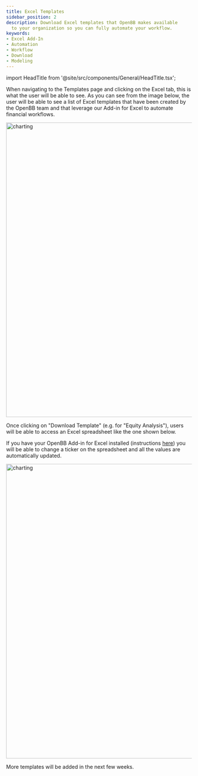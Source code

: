 ```yaml
---
title: Excel Templates
sidebar_position: 2
description: Download Excel templates that OpenBB makes available
  to your organization so you can fully automate your workflow.
keywords:
- Excel Add-In
- Automation
- Workflow
- Download
- Modeling
---
```


import HeadTitle from '@site/src/components/General/HeadTitle.tsx';

<HeadTitle title="Excel Templates | OpenBB Terminal Pro Docs" />

When navigating to the Templates page and clicking on the Excel tab, this is what the user will be able to see. As you can see from the image below, the user will be able to see a list of Excel templates that have been created by the OpenBB team and that leverage our Add-in for Excel to automate financial workflows.

<img className="pro-border-gradient" width="800" alt="charting" src="https://github.com/OpenBB-finance/OpenBB/assets/25267873/cd3cc552-8102-43d1-9af6-e9775b257c23" />

Once clicking on "Download Template" (e.g. for "Equity Analysis"), users will be able to access an Excel spreadsheet like the one shown below.

If you have your OpenBB Add-in for Excel installed (instructions [here](/excel/getting-started/installation)) you will be able to change a ticker on the spreadsheet and all the values are automatically updated.

<img className="pro-border-gradient" width="800" alt="charting" src="https://github.com/OpenBB-finance/OpenBB/assets/25267873/80253a0f-7673-4f26-a713-9807d518d4e3" />

More templates will be added in the next few weeks.
